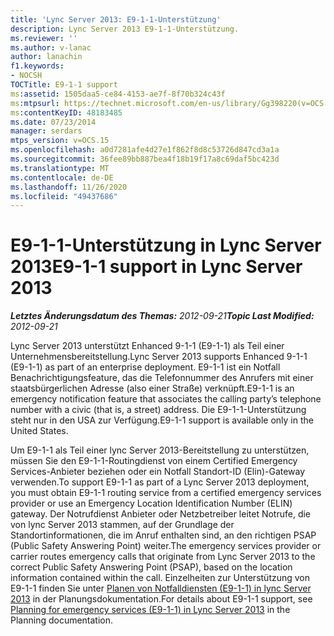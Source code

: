 ```yaml
---
title: 'Lync Server 2013: E9-1-1-Unterstützung'
description: Lync Server 2013 E9-1-1-Unterstützung.
ms.reviewer: ''
ms.author: v-lanac
author: lanachin
f1.keywords:
- NOCSH
TOCTitle: E9-1-1 support
ms:assetid: 1505daa5-ce84-4153-ae7f-8f70b324c43f
ms:mtpsurl: https://technet.microsoft.com/en-us/library/Gg398220(v=OCS.15)
ms:contentKeyID: 48183485
ms.date: 07/23/2014
manager: serdars
mtps_version: v=OCS.15
ms.openlocfilehash: a0d7281afe4d27e1f862f8d8c53726d847cd3a1a
ms.sourcegitcommit: 36fee89bb887bea4f18b19f17a8c69daf5bc423d
ms.translationtype: MT
ms.contentlocale: de-DE
ms.lasthandoff: 11/26/2020
ms.locfileid: "49437686"
---
```

# <a name="e9-1-1-support-in-lync-server-2013"></a><span data-ttu-id="86250-103">E9-1-1-Unterstützung in Lync Server 2013</span><span class="sxs-lookup"><span data-stu-id="86250-103">E9-1-1 support in Lync Server 2013</span></span>

<div data-xmlns="http://www.w3.org/1999/xhtml">

<div class="topic" data-xmlns="http://www.w3.org/1999/xhtml" data-msxsl="urn:schemas-microsoft-com:xslt" data-cs="https://msdn.microsoft.com/">

<div data-asp="https://msdn2.microsoft.com/asp">



</div>

<div id="mainSection">

<div id="mainBody"><span data-ttu-id="86250-104">

<span> </span></span><span class="sxs-lookup"><span data-stu-id="86250-104">

<span> </span></span></span>

<span data-ttu-id="86250-105">_**Letztes Änderungsdatum des Themas:** 2012-09-21_</span><span class="sxs-lookup"><span data-stu-id="86250-105">_**Topic Last Modified:** 2012-09-21_</span></span>

<span data-ttu-id="86250-106">Lync Server 2013 unterstützt Enhanced 9-1-1 (E9-1-1) als Teil einer Unternehmensbereitstellung.</span><span class="sxs-lookup"><span data-stu-id="86250-106">Lync Server 2013 supports Enhanced 9-1-1 (E9-1-1) as part of an enterprise deployment.</span></span> <span data-ttu-id="86250-107">E9-1-1 ist ein Notfall Benachrichtigungsfeature, das die Telefonnummer des Anrufers mit einer staatsbürgerlichen Adresse (also einer Straße) verknüpft.</span><span class="sxs-lookup"><span data-stu-id="86250-107">E9-1-1 is an emergency notification feature that associates the calling party’s telephone number with a civic (that is, a street) address.</span></span> <span data-ttu-id="86250-108">Die E9-1-1-Unterstützung steht nur in den USA zur Verfügung.</span><span class="sxs-lookup"><span data-stu-id="86250-108">E9-1-1 support is available only in the United States.</span></span>

<span data-ttu-id="86250-109">Um E9-1-1 als Teil einer lync Server 2013-Bereitstellung zu unterstützen, müssen Sie den E9-1-1-Routingdienst von einem Certified Emergency Services-Anbieter beziehen oder ein Notfall Standort-ID (Elin)-Gateway verwenden.</span><span class="sxs-lookup"><span data-stu-id="86250-109">To support E9-1-1 as part of a Lync Server 2013 deployment, you must obtain E9-1-1 routing service from a certified emergency services provider or use an Emergency Location Identification Number (ELIN) gateway.</span></span> <span data-ttu-id="86250-110">Der Notrufdienst Anbieter oder Netzbetreiber leitet Notrufe, die von lync Server 2013 stammen, auf der Grundlage der Standortinformationen, die im Anruf enthalten sind, an den richtigen PSAP (Public Safety Answering Point) weiter.</span><span class="sxs-lookup"><span data-stu-id="86250-110">The emergency services provider or carrier routes emergency calls that originate from Lync Server 2013 to the correct Public Safety Answering Point (PSAP), based on the location information contained within the call.</span></span> <span data-ttu-id="86250-111">Einzelheiten zur Unterstützung von E9-1-1 finden Sie unter [Planen von Notfalldiensten (E9-1-1) in lync Server 2013](lync-server-2013-planning-for-emergency-services-e9-1-1.md) in der Planungsdokumentation.</span><span class="sxs-lookup"><span data-stu-id="86250-111">For details about E9-1-1 support, see [Planning for emergency services (E9-1-1) in Lync Server 2013](lync-server-2013-planning-for-emergency-services-e9-1-1.md) in the Planning documentation.</span></span>

<span data-ttu-id="86250-112"></div>

<span> </span>

</div>

</div>

</span><span class="sxs-lookup"><span data-stu-id="86250-112"></div>

<span> </span>

</div>

</div>

</span></span></div>

